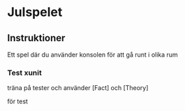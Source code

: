 
# Julspelet

## Instruktioner
Ett spel där du använder konsolen för att gå runt i olika rum 


### Test xunit
träna på tester och använder [Fact] och [Theory]

för test
